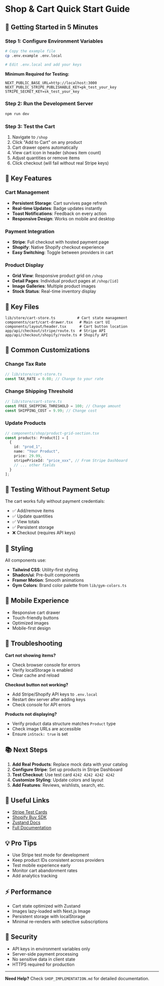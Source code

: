 # Shop & Cart Quick Start Guide

## 🚀 Getting Started in 5 Minutes

### Step 1: Configure Environment Variables

```bash
# Copy the example file
cp .env.example .env.local

# Edit .env.local and add your keys
```

**Minimum Required for Testing:**
```env
NEXT_PUBLIC_BASE_URL=http://localhost:3000
NEXT_PUBLIC_STRIPE_PUBLISHABLE_KEY=pk_test_your_key
STRIPE_SECRET_KEY=sk_test_your_key
```

### Step 2: Run the Development Server

```bash
npm run dev
```

### Step 3: Test the Cart

1. Navigate to `/shop`
2. Click "Add to Cart" on any product
3. Cart drawer opens automatically
4. View cart icon in header (shows item count)
5. Adjust quantities or remove items
6. Click checkout (will fail without real Stripe keys)

## 🎯 Key Features

### Cart Management
- **Persistent Storage**: Cart survives page refresh
- **Real-time Updates**: Badge updates instantly
- **Toast Notifications**: Feedback on every action
- **Responsive Design**: Works on mobile and desktop

### Payment Integration
- **Stripe**: Full checkout with hosted payment page
- **Shopify**: Native Shopify checkout experience
- **Easy Switching**: Toggle between providers in cart

### Product Display
- **Grid View**: Responsive product grid on `/shop`
- **Detail Pages**: Individual product pages at `/shop/[id]`
- **Image Galleries**: Multiple product images
- **Stock Status**: Real-time inventory display

## 📁 Key Files

```
lib/store/cart-store.ts          # Cart state management
components/cart/cart-drawer.tsx   # Main cart UI
components/layout/header.tsx      # Cart button location
app/api/checkout/stripe/route.ts  # Stripe API
app/api/checkout/shopify/route.ts # Shopify API
```

## 🔧 Common Customizations

### Change Tax Rate
```typescript
// lib/store/cart-store.ts
const TAX_RATE = 0.08; // Change to your rate
```

### Change Shipping Threshold
```typescript
// lib/store/cart-store.ts
const FREE_SHIPPING_THRESHOLD = 100; // Change amount
const SHIPPING_COST = 9.99; // Change cost
```

### Update Products
```typescript
// components/shop/product-grid-section.tsx
const products: Product[] = [
  {
    id: "prod_1",
    name: "Your Product",
    price: 29.99,
    stripePriceId: "price_xxx", // From Stripe Dashboard
    // ... other fields
  }
];
```

## 🧪 Testing Without Payment Setup

The cart works fully without payment credentials:
- ✅ Add/remove items
- ✅ Update quantities
- ✅ View totals
- ✅ Persistent storage
- ❌ Checkout (requires API keys)

## 🎨 Styling

All components use:
- **Tailwind CSS**: Utility-first styling
- **Shadcn/ui**: Pre-built components
- **Framer Motion**: Smooth animations
- **Gym Colors**: Brand color palette from `lib/gym-colors.ts`

## 📱 Mobile Experience

- Responsive cart drawer
- Touch-friendly buttons
- Optimized images
- Mobile-first design

## 🐛 Troubleshooting

**Cart not showing items?**
- Check browser console for errors
- Verify localStorage is enabled
- Clear cache and reload

**Checkout button not working?**
- Add Stripe/Shopify API keys to `.env.local`
- Restart dev server after adding keys
- Check console for API errors

**Products not displaying?**
- Verify product data structure matches `Product` type
- Check image URLs are accessible
- Ensure `inStock: true` is set

## 📚 Next Steps

1. **Add Real Products**: Replace mock data with your catalog
2. **Configure Stripe**: Set up products in Stripe Dashboard
3. **Test Checkout**: Use test card `4242 4242 4242 4242`
4. **Customize Styling**: Update colors and layout
5. **Add Features**: Reviews, wishlists, search, etc.

## 🔗 Useful Links

- [Stripe Test Cards](https://stripe.com/docs/testing)
- [Shopify Buy SDK](https://shopify.github.io/js-buy-sdk/)
- [Zustand Docs](https://docs.pmnd.rs/zustand)
- [Full Documentation](./SHOP_IMPLEMENTATION.md)

## 💡 Pro Tips

- Use Stripe test mode for development
- Keep product IDs consistent across providers
- Test mobile experience early
- Monitor cart abandonment rates
- Add analytics tracking

## ⚡ Performance

- Cart state optimized with Zustand
- Images lazy-loaded with Next.js Image
- Persistent storage with localStorage
- Minimal re-renders with selective subscriptions

## 🔐 Security

- API keys in environment variables only
- Server-side payment processing
- No sensitive data in client state
- HTTPS required for production

---

**Need Help?** Check `SHOP_IMPLEMENTATION.md` for detailed documentation.
